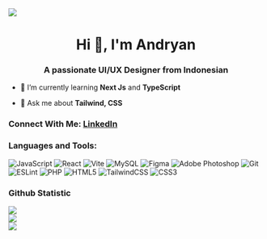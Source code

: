 <img align="center" src="https://github.com/user-attachments/assets/eee129be-a986-4710-8ede-0af6ce12984f">
<h1 align="center">Hi 👋, I'm Andryan</h1>
<h3 align="center">A passionate UI/UX Designer from Indonesian</h3>

- 🌱 I’m currently learning **Next Js** and **TypeScript**

- 💬 Ask me about **Tailwind, CSS**

### Connect With Me: [LinkedIn](https://www.linkedin.com/in/ariyan-andryan-aryja-927730332/)
<p align="left">
</p>

<h3 align="left">Languages and Tools:</h3>

![JavaScript](https://img.shields.io/badge/javascript-%23323330.svg?style=for-the-badge&logo=javascript&logoColor=%23F7DF1E) ![React](https://img.shields.io/badge/react-%2320232a.svg?style=for-the-badge&logo=react&logoColor=%2361DAFB) ![Vite](https://img.shields.io/badge/vite-%23646CFF.svg?style=for-the-badge&logo=vite&logoColor=white) ![MySQL](https://img.shields.io/badge/mysql-4479A1.svg?style=for-the-badge&logo=mysql&logoColor=white) ![Figma](https://img.shields.io/badge/figma-%23F24E1E.svg?style=for-the-badge&logo=figma&logoColor=white) ![Adobe Photoshop](https://img.shields.io/badge/adobe%20photoshop-%2331A8FF.svg?style=for-the-badge&logo=adobe%20photoshop&logoColor=white) ![Git](https://img.shields.io/badge/git-%23F05033.svg?style=for-the-badge&logo=git&logoColor=white) ![ESLint](https://img.shields.io/badge/ESLint-4B3263?style=for-the-badge&logo=eslint&logoColor=white) ![PHP](https://img.shields.io/badge/php-%23777BB4.svg?style=for-the-badge&logo=php&logoColor=white) ![HTML5](https://img.shields.io/badge/html5-%23E34F26.svg?style=for-the-badge&logo=html5&logoColor=white) ![TailwindCSS](https://img.shields.io/badge/tailwindcss-%2338B2AC.svg?style=for-the-badge&logo=tailwind-css&logoColor=white) ![CSS3](https://img.shields.io/badge/css3-%231572B6.svg?style=for-the-badge&logo=css3&logoColor=white)

<h3 align="left">Github Statistic</h3>

![](https://github-readme-stats.vercel.app/api?username=Ryanz23&theme=react&hide_border=true&include_all_commits=true&count_private=false)<br/>
![](https://nirzak-streak-stats.vercel.app/?user=Ryanz23&theme=react&hide_border=true)<br/>
![](https://github-readme-stats.vercel.app/api/top-langs/?username=Ryanz23&theme=react&hide_border=true&include_all_commits=true&count_private=false&layout=compact)
